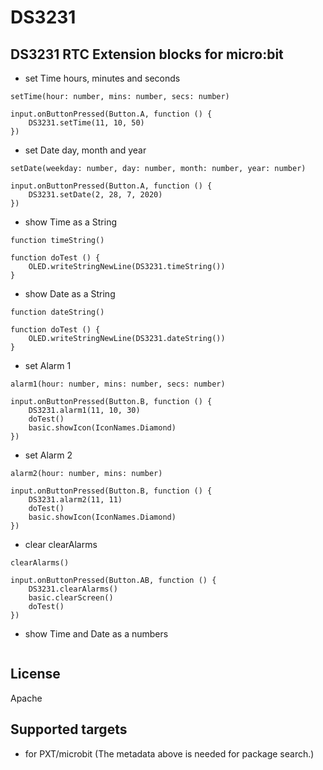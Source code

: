 # DS3231

## DS3231 RTC Extension blocks for micro:bit

* set Time hours, minutes and seconds

```blocks
setTime(hour: number, mins: number, secs: number)

input.onButtonPressed(Button.A, function () {
    DS3231.setTime(11, 10, 50)
})

```

* set Date day, month and year

```blocks
setDate(weekday: number, day: number, month: number, year: number)

input.onButtonPressed(Button.A, function () {
    DS3231.setDate(2, 28, 7, 2020)
})

```

* show Time as a String

```blocks
function timeString()

function doTest () {
    OLED.writeStringNewLine(DS3231.timeString())
}
```

* show Date as a String

```blocks
function dateString()

function doTest () {
    OLED.writeStringNewLine(DS3231.dateString())
}
```

* set Alarm 1

```blocks
alarm1(hour: number, mins: number, secs: number)

input.onButtonPressed(Button.B, function () {
    DS3231.alarm1(11, 10, 30)
    doTest()
    basic.showIcon(IconNames.Diamond)
})
```

* set Alarm 2

```blocks
alarm2(hour: number, mins: number)

input.onButtonPressed(Button.B, function () {
    DS3231.alarm2(11, 11)
    doTest()
    basic.showIcon(IconNames.Diamond)
})
```

* clear clearAlarms
```blocks
clearAlarms()

input.onButtonPressed(Button.AB, function () {
    DS3231.clearAlarms()
    basic.clearScreen()
    doTest()
})
```





* show Time and Date as a numbers

```blocks
```

## License

Apache

## Supported targets

* for PXT/microbit
(The metadata above is needed for package search.)

